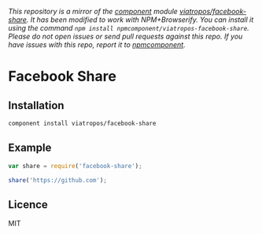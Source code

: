 *This repository is a mirror of the [component](http://component.io) module [viatropos/facebook-share](http://github.com/viatropos/facebook-share). It has been modified to work with NPM+Browserify. You can install it using the command `npm install npmcomponent/viatropos-facebook-share`. Please do not open issues or send pull requests against this repo. If you have issues with this repo, report it to [npmcomponent](https://github.com/airportyh/npmcomponent).*
# Facebook Share

## Installation

```bash
component install viatropos/facebook-share
```

## Example

```js
var share = require('facebook-share');

share('https://github.com');
```

## Licence

MIT